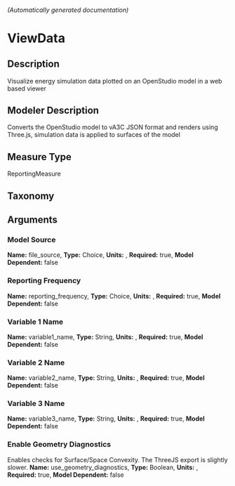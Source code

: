 

###### (Automatically generated documentation)

# ViewData

## Description
Visualize energy simulation data plotted on an OpenStudio model in a web based viewer

## Modeler Description
Converts the OpenStudio model to vA3C JSON format and renders using Three.js, simulation data is applied to surfaces of the model

## Measure Type
ReportingMeasure

## Taxonomy


## Arguments


### Model Source

**Name:** file_source,
**Type:** Choice,
**Units:** ,
**Required:** true,
**Model Dependent:** false

### Reporting Frequency

**Name:** reporting_frequency,
**Type:** Choice,
**Units:** ,
**Required:** true,
**Model Dependent:** false

### Variable 1 Name

**Name:** variable1_name,
**Type:** String,
**Units:** ,
**Required:** true,
**Model Dependent:** false

### Variable 2 Name

**Name:** variable2_name,
**Type:** String,
**Units:** ,
**Required:** true,
**Model Dependent:** false

### Variable 3 Name

**Name:** variable3_name,
**Type:** String,
**Units:** ,
**Required:** true,
**Model Dependent:** false

### Enable Geometry Diagnostics
Enables checks for Surface/Space Convexity. The ThreeJS export is slightly slower.
**Name:** use_geometry_diagnostics,
**Type:** Boolean,
**Units:** ,
**Required:** true,
**Model Dependent:** false




